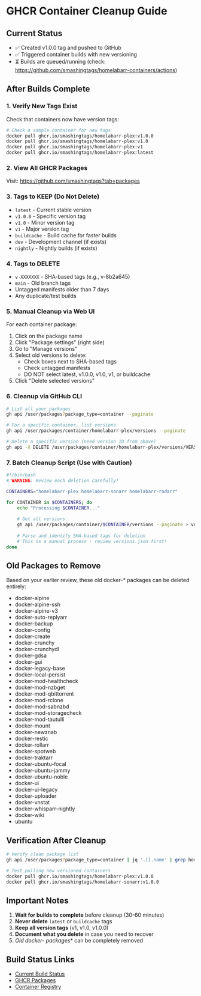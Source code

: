 # GHCR Container Cleanup Guide

## Current Status
- ✅ Created v1.0.0 tag and pushed to GitHub
- ✅ Triggered container builds with new versioning
- ⏳ Builds are queued/running (check: https://github.com/smashingtags/homelabarr-containers/actions)

## After Builds Complete

### 1. Verify New Tags Exist
Check that containers now have version tags:
```bash
# Check a sample container for new tags
docker pull ghcr.io/smashingtags/homelabarr-plex:v1.0.0
docker pull ghcr.io/smashingtags/homelabarr-plex:v1.0
docker pull ghcr.io/smashingtags/homelabarr-plex:v1
docker pull ghcr.io/smashingtags/homelabarr-plex:latest
```

### 2. View All GHCR Packages
Visit: https://github.com/smashingtags?tab=packages

### 3. Tags to KEEP (Do Not Delete)
- `latest` - Current stable version
- `v1.0.0` - Specific version tag
- `v1.0` - Minor version tag  
- `v1` - Major version tag
- `buildcache` - Build cache for faster builds
- `dev` - Development channel (if exists)
- `nightly` - Nightly builds (if exists)

### 4. Tags to DELETE
- `v-XXXXXXX` - SHA-based tags (e.g., v-8b2a645)
- `main` - Old branch tags
- Untagged manifests older than 7 days
- Any duplicate/test builds

### 5. Manual Cleanup via Web UI

For each container package:
1. Click on the package name
2. Click "Package settings" (right side)
3. Go to "Manage versions" 
4. Select old versions to delete:
   - Check boxes next to SHA-based tags
   - Check untagged manifests
   - DO NOT select latest, v1.0.0, v1.0, v1, or buildcache
5. Click "Delete selected versions"

### 6. Cleanup via GitHub CLI

```bash
# List all your packages
gh api /user/packages?package_type=container --paginate

# For a specific container, list versions
gh api /user/packages/container/homelabarr-plex/versions --paginate

# Delete a specific version (need version ID from above)
gh api -X DELETE /user/packages/container/homelabarr-plex/versions/VERSION_ID
```

### 7. Batch Cleanup Script (Use with Caution)

```bash
#!/bin/bash
# WARNING: Review each deletion carefully!

CONTAINERS="homelabarr-plex homelabarr-sonarr homelabarr-radarr"

for CONTAINER in $CONTAINERS; do
    echo "Processing $CONTAINER..."
    
    # Get all versions
    gh api /user/packages/container/$CONTAINER/versions --paginate > versions.json
    
    # Parse and identify SHA-based tags for deletion
    # This is a manual process - review versions.json first!
done
```

## Old Packages to Remove

Based on your earlier review, these old docker-* packages can be deleted entirely:
- docker-alpine
- docker-alpine-ssh  
- docker-alpine-v3
- docker-auto-replyarr
- docker-backup
- docker-config
- docker-create
- docker-crunchy
- docker-crunchydl
- docker-gdsa
- docker-gui
- docker-legacy-base
- docker-local-persist
- docker-mod-healthcheck
- docker-mod-nzbget
- docker-mod-qbittorrent
- docker-mod-rclone
- docker-mod-sabnzbd
- docker-mod-storagecheck
- docker-mod-tautulli
- docker-mount
- docker-newznab
- docker-restic
- docker-rollarr
- docker-spotweb
- docker-traktarr
- docker-ubuntu-focal
- docker-ubuntu-jammy
- docker-ubuntu-noble
- docker-ui
- docker-ui-legacy
- docker-uploader
- docker-vnstat
- docker-whisparr-nightly
- docker-wiki
- ubuntu

## Verification After Cleanup

```bash
# Verify clean package list
gh api /user/packages?package_type=container | jq '.[].name' | grep homelabarr

# Test pulling new versioned containers
docker pull ghcr.io/smashingtags/homelabarr-plex:v1.0.0
docker pull ghcr.io/smashingtags/homelabarr-sonarr:v1.0.0
```

## Important Notes

1. **Wait for builds to complete** before cleanup (30-60 minutes)
2. **Never delete** `latest` or `buildcache` tags
3. **Keep all version tags** (v1, v1.0, v1.0.0)
4. **Document what you delete** in case you need to recover
5. **Old docker-* packages** can be completely removed

## Build Status Links
- [Current Build Status](https://github.com/smashingtags/homelabarr-containers/actions)
- [GHCR Packages](https://github.com/smashingtags?tab=packages)
- [Container Registry](https://github.com/orgs/smashingtags/packages)